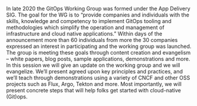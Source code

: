 In late 2020 the GitOps Working Group was formed under the App Delivery SIG. The goal for the WG is to “provide companies and individuals with the skills, knowledge and competency to implement GitOps tooling and methodologies which simplify the operation and management of infrastructure and cloud native applications.” Within days of the announcement more than 60 individuals from more the 30 companies expressed an interest in participating and the working group was launched. The group is meeting these goals through content creation and evangelism – white papers, blog posts, sample applications, demonstrations and more. In this session we will give an update on the working group and we will evangelize. We’ll present agreed upon key principles and practices, and we’ll teach through demonstrations using a variety of CNCF and other OSS projects such as Flux, Argo, Tekton and more. Most importantly, we will present concrete steps that will help folks get started with cloud-native (Git)ops.

